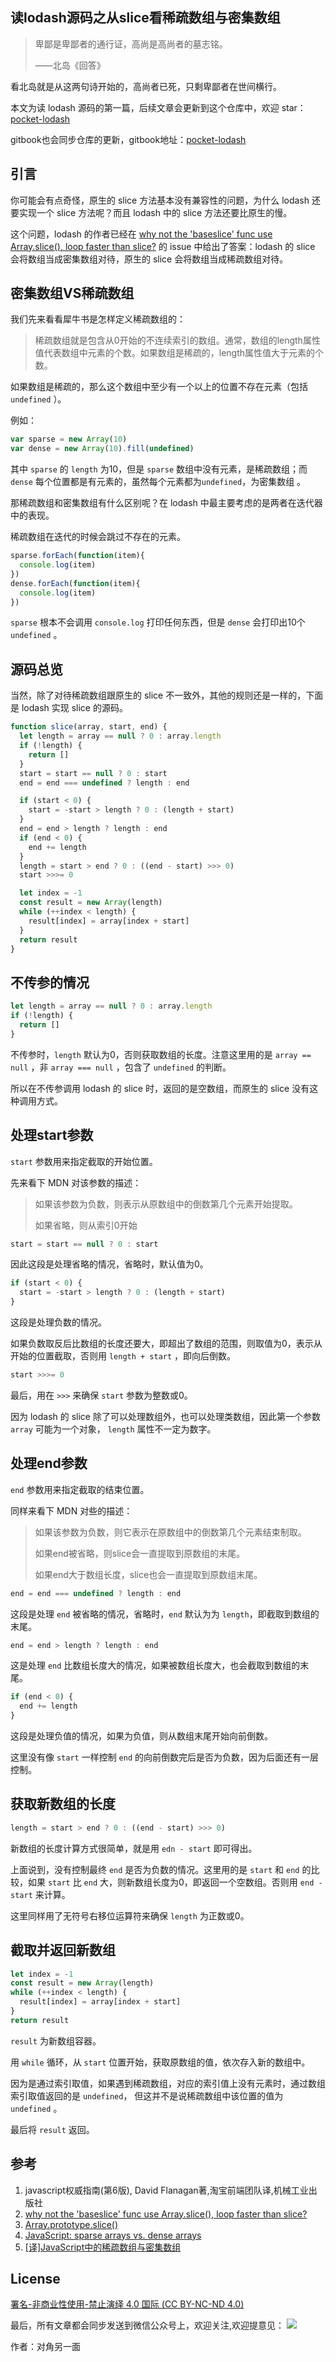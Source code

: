 ## 读lodash源码之从slice看稀疏数组与密集数组

> 卑鄙是卑鄙者的通行证，高尚是高尚者的墓志铭。
>
> ——北岛《回答》

看北岛就是从这两句诗开始的，高尚者已死，只剩卑鄙者在世间横行。

本文为读 lodash 源码的第一篇，后续文章会更新到这个仓库中，欢迎 star：[pocket-lodash](https://github.com/yeyuqiudeng/pocket-lodash)

gitbook也会同步仓库的更新，gitbook地址：[pocket-lodash](https://www.gitbook.com/book/yeyuqiudeng/pocket-lodash/details)

## 引言

你可能会有点奇怪，原生的 slice 方法基本没有兼容性的问题，为什么 lodash 还要实现一个 slice  方法呢？而且 lodash 中的 slice 方法还要比原生的慢。

这个问题，lodash 的作者已经在 [why not the 'baseslice' func use Array.slice(), loop faster than slice?](https://github.com/lodash/lodash/issues/2850) 的 issue 中给出了答案：lodash 的 slice 会将数组当成密集数组对待，原生的 slice 会将数组当成稀疏数组对待。

## 密集数组VS稀疏数组

我们先来看看犀牛书是怎样定义稀疏数组的：

> 稀疏数组就是包含从0开始的不连续索引的数组。通常，数组的length属性值代表数组中元素的个数。如果数组是稀疏的，length属性值大于元素的个数。

如果数组是稀疏的，那么这个数组中至少有一个以上的位置不存在元素（包括 `undefined` ）。

例如：

```javascript
var sparse = new Array(10)
var dense = new Array(10).fill(undefined)
```

其中 `sparse` 的 `length` 为10，但是 `sparse` 数组中没有元素，是稀疏数组；而 `dense` 每个位置都是有元素的，虽然每个元素都为`undefined`，为密集数组 。

那稀疏数组和密集数组有什么区别呢？在 lodash 中最主要考虑的是两者在迭代器中的表现。

稀疏数组在迭代的时候会跳过不存在的元素。

```javascript
sparse.forEach(function(item){
  console.log(item)
})
dense.forEach(function(item){
  console.log(item)
})
```

`sparse` 根本不会调用 `console.log` 打印任何东西，但是 `dense` 会打印出10个 `undefined` 。

## 源码总览

当然，除了对待稀疏数组跟原生的 slice 不一致外，其他的规则还是一样的，下面是 lodash 实现 slice 的源码。

```javascript
function slice(array, start, end) {
  let length = array == null ? 0 : array.length
  if (!length) {
    return []
  }
  start = start == null ? 0 : start
  end = end === undefined ? length : end

  if (start < 0) {
    start = -start > length ? 0 : (length + start)
  }
  end = end > length ? length : end
  if (end < 0) {
    end += length
  }
  length = start > end ? 0 : ((end - start) >>> 0)
  start >>>= 0

  let index = -1
  const result = new Array(length)
  while (++index < length) {
    result[index] = array[index + start]
  }
  return result
}
```

## 不传参的情况

```javascript
let length = array == null ? 0 : array.length
if (!length) {
  return []
}
```

不传参时，`length` 默认为0，否则获取数组的长度。注意这里用的是 `array == null` ，非 `array === null` ，包含了 `undefined` 的判断。

所以在不传参调用 lodash 的 slice 时，返回的是空数组，而原生的 slice 没有这种调用方式。

 ## 处理start参数

`start` 参数用来指定截取的开始位置。

先来看下 MDN 对该参数的描述：

> 如果该参数为负数，则表示从原数组中的倒数第几个元素开始提取。
>
> 如果省略，则从索引0开始

```javascript
start = start == null ? 0 : start
```

因此这段是处理省略的情况，省略时，默认值为0。

```javascript
if (start < 0) {
  start = -start > length ? 0 : (length + start)
}
```

这段是处理负数的情况。

如果负数取反后比数组的长度还要大，即超出了数组的范围，则取值为0，表示从开始的位置截取，否则用 `length + start` ，即向后倒数。

```javascript
start >>>= 0
```

最后，用在 `>>>` 来确保 `start` 参数为整数或0。

因为 lodash 的 slice 除了可以处理数组外，也可以处理类数组，因此第一个参数 `array` 可能为一个对象， `length` 属性不一定为数字。

## 处理end参数

`end` 参数用来指定截取的结束位置。

同样来看下 MDN 对些的描述：

> 如果该参数为负数，则它表示在原数组中的倒数第几个元素结束制取。
>
> 如果end被省略，则slice会一直提取到原数组的末尾。
>
> 如果end大于数组长度，slice也会一直提取到原数组末尾。

```javascript
end = end === undefined ? length : end
```

这段是处理 `end` 被省略的情况，省略时，`end` 默认为为 `length`，即截取到数组的末尾。

```javascript
end = end > length ? length : end
```

这是处理 `end` 比数组长度大的情况，如果被数组长度大，也会截取到数组的末尾。

```javascript
if (end < 0) {
  end += length
}
```

这段是处理负值的情况，如果为负值，则从数组末尾开始向前倒数。

这里没有像 `start` 一样控制 `end` 的向前倒数完后是否为负数，因为后面还有一层控制。

## 获取新数组的长度

```javascript
length = start > end ? 0 : ((end - start) >>> 0)
```

新数组的长度计算方式很简单，就是用 `edn - start` 即可得出。

上面说到，没有控制最终 `end` 是否为负数的情况。这里用的是 `start` 和 `end` 的比较，如果 `start` 比 `end` 大，则新数组长度为0，即返回一个空数组。否则用 `end - start` 来计算。

这里同样用了无符号右移位运算符来确保 `length` 为正数或0。

## 截取并返回新数组

```javascript
let index = -1
const result = new Array(length)
while (++index < length) {
  result[index] = array[index + start]
}
return result
```

`result` 为新数组容器。

用 `while` 循环，从 `start` 位置开始，获取原数组的值，依次存入新的数组中。

因为是通过索引取值，如果遇到稀疏数组，对应的索引值上没有元素时，通过数组索引取值返回的是 `undefined`， 但这并不是说稀疏数组中该位置的值为 `undefined` 。

最后将 `result` 返回。

## 参考

1. javascript权威指南(第6版), David Flanagan著,淘宝前端团队译,机械工业出版社
2. [why not the 'baseslice' func use Array.slice(), loop faster than slice?](https://github.com/lodash/lodash/issues/2850)
3. [Array.prototype.slice()](https://developer.mozilla.org/zh-CN/docs/Web/JavaScript/Reference/Global_Objects/Array/slice)
4. [JavaScript: sparse arrays vs. dense arrays](http://2ality.com/2012/06/dense-arrays.html)
5. [[译]JavaScript中的稀疏数组与密集数组](http://www.cnblogs.com/ziyunfei/archive/2012/09/16/2687165.html)

## License

[署名-非商业性使用-禁止演绎 4.0 国际 (CC BY-NC-ND 4.0)](http://creativecommons.org/licenses/by-nc-nd/4.0/)

最后，所有文章都会同步发送到微信公众号上，欢迎关注,欢迎提意见：  ![](https://raw.githubusercontent.com/yeyuqiudeng/resource/master/images/qrcode_front-end-article.jpg) 

作者：对角另一面